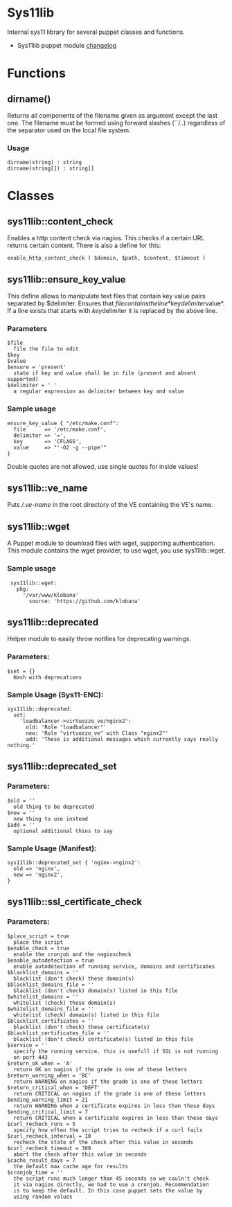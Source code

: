 # Sys11lib

Internal sys11 library for several puppet classes and functions.

* Sys11lib puppet module [changelog](CHANGELOG)

# Functions

## dirname()

Returns all components of the filename given as argument except the last one. The filename must be formed using forward slashes (``/..) regardless of the separator used on the local file system.

### Usage

    dirname(string) : string
    dirname(string[]) : string[]

# Classes

## sys11lib::content_check

Enables a http content check via nagios. This checks if a certain URL returns certain content. There is also a define for this:

    enable_http_content_check ( $domain, $path, $content, $timeout ) 

## sys11lib::ensure_key_value

This define allows to manipulate text files that contain key value pairs separated by $delimiter. Ensures that $file contains the line *$key$delimiter$value*. If a line exists that starts with $key$delimiter it is replaced by the above line.

### Parameters

    $file
      file the file to edit
    $key
    $value
    $ensure = 'present'
      state if key and value shall be in file (present and absent supported)
    $delimiter = ' '
      a regular expression as delimiter between key and value

### Sample usage

    ensure_key_value { "/etc/make.conf":
      file      => '/etc/make.conf',
      delimiter => '=',
      key       => 'CFLAGS',
      value     => "'-O2 -g --pipe'"
    }

Double quotes are not allowed, use single quotes for inside values!

## sys11lib::ve_name

Puts */.ve-name* in the root directory of the VE containing the VE's name.

## sys11lib::wget

A Puppet module to download files with wget, supporting authentication. This module contains the wget provider, to use wget, you use sys11lib::wget.

### Sample usage

     sys11lib::wget:
       pkg:
         '/var/www/klobana'
           source: 'https://github.com/klobana'

## sys11lib::deprecated

Helper module to easily throw notifies for deprecating warnings.

### Parameters:

    $set = {}
      Hash with deprecations

### Sample Usage (Sys11-ENC):

    sys11lib::deprecated:
      set:
        'loadbalancer->virtuozzo_ve/nginx2':
          old: 'Role "loadbalancer"'
          new: 'Role "virtuozzo_ve" with Class "nginx2"'
          add: 'These is additional messages which currently says really nothing.'

## sys11lib::deprecated_set

### Parameters:

    $old = ''
      old thing to be deprecated
    $new = ''
      new thing to use instead
    $add = ''
      optional additional thins to say

### Sample Usage (Manifest):

    sys11lib::deprecated_set { 'nginx->nginx2':
      old => 'nginx',
      new => 'nginx2',
    }

## sys11lib::ssl_certificate_check

### Parameters:

    $place_script = true
      place the script
    $enable_check = true
      enable the cronjob and the nagioscheck
    $enable_autodetection = true
      enable autodetection of running service, domains and certificates
    $blacklist_domains = ''
      blacklist (don't check) these domain(s)
    $blacklist_domains_file = ''
      blacklist (don't check) domain(s) listed in this file
    $whitelist_domains = ''
      whitelist (check) these domain(s)
    $whitelist_domains_file = ''
      whitelist (check) domain(s) listed in this file
    $blacklist_certificates = ''
      blacklist (don't check) these certificate(s)
    $blacklist_certificates_file = ''
      blacklist (don't check) certificate(s) listed in this file
    $service = ''
      specify the running service. this is usefull if SSL is not running
      on port 443
    $return_ok_when = 'A'
      return OK on nagios if the grade is one of these letters
    $return_warning_when = 'BC'
      return WARNING on nagios if the grade is one of these letters
    $return_critical_when = 'DEFT'
      return CRITICAL on nagios if the grade is one of these letters
    $ending_warning_limit = 21
      return WARNING when a certificate expires in less than these days
    $ending_critical_limit = 7
      return CRITICAL when a certificate expires in less than these days
    $curl_recheck_runs = 5
      specify how often the script tries to recheck if a curl fails
    $curl_recheck_interval = 10
      recheck the state of the check after this value in seconds
    $curl_recheck_timeout = 300
      abort the check after this value in seconds
    $cache_result_days = 7
      the default max cache age for results
    $cronjob_time = ''
      the script runs much longer than 45 seconds so we couln't check
      it via nagios directly, we had to use a cronjob. Recommendation
      is to keep the default. In this case puppet sets the value by
      using random values
